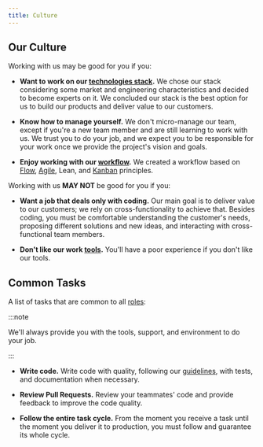 ```yaml
---
title: Culture
---
```


## Our Culture

Working with us may be good for you if you:

- **Want to work on our [technologies stack](/docs/engineering/technologies).** We chose our stack considering some market and engineering characteristics and decided to become experts on it. We concluded our stack is the best option for us to build our products and deliver value to our customers.

- **Know how to manage yourself.** We don't micro-manage our team, except if you're a new team member and are still learning to work with us. We trust you to do your job, and we expect you to be responsible for your work once we provide the project's vision and goals.

- **Enjoy working with our [workflow](/docs/engineering/workflow).** We created a workflow based on [Flow](https://arantespp.com/books/the-principles-of-product-development-flow), [Agile](https://arantespp.com/zettel/agile), Lean, and [Kanban](https://arantespp.com/zettel/kanban) principles.

Working with us **MAY NOT** be good for you if you:

- **Want a job that deals only with coding.** Our main goal is to deliver value to our customers; we rely on cross-functionality to achieve that. Besides coding, you must be comfortable understanding the customer's needs, proposing different solutions and new ideas, and interacting with cross-functional team members.

- **Don't like our work [tools](/docs/engineering/onboarding#tools).** You'll have a poor experience if you don't like our tools.

## Common Tasks

A list of tasks that are common to all [roles](./roles):

:::note

We'll always provide you with the tools, support, and environment to do your job.

:::

- **Write code.** Write code with quality, following our [guidelines](/docs/engineering/guidelines), with tests, and documentation when necessary.

- **Review Pull Requests.** Review your teammates' code and provide feedback to improve the code quality.

- **Follow the entire task cycle.** From the moment you receive a task until the moment you deliver it to production, you must follow and guarantee its whole cycle.
